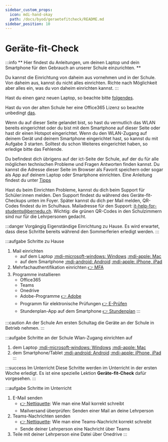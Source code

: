 ```yaml
---
sidebar_custom_props:
  icon: mdi-hand-okay
  path: /docs/byod/geraetefitcheck/README.md
sidebar_position: 10
---
```


# Geräte-fit-Check

:::info
** Hier findest du Anleitungen, um deinen Laptop und dein Smartphone für den Gebrauch an unserer Schule einzurichten. **

Du kannst die Einrichtung von daheim aus vornehmen und in der Schule. Von daheim aus, kannst du nicht alles einrichten. Richte nach Möglichkeit aber alles ein, was du von daheim einrichten kannst.
:::

Hast du einen ganz neuen Laptop, so beachte bitte [folgendes](../neues-geraet).

Hast du von der alten Schule her eine Office365 Lizenz so beachte unbedingt [das](../installationsprobleme/).

Wenn du auf dieser Seite gelandet bist, so hast du vermutlich das WLAN bereits eingerichtet oder du bist mit dem Smartphone auf dieser Seite oder hast dir einen Hotspot eingerichtet.
Wenn du den WLAN-Zugang auf deinem Gerät und deinem Smartphone eingerichtet hast, so kannst du mit Aufgabe 3 starten. Solltest du schon Weiteres eingerichtet haben, so erledige bitte das Fehlende.

Du befindest dich übrigens auf der ict-Seite der Schule, auf der du für alle möglichen technischen Probleme und Fragen Antworten finden kannst. Du kannst die Adresse dieser Seite im Browser als Favorit speichern oder sogar als App auf deinem Laptop oder Smartphone einrichten. Eine Anleitung findest du unter [Tipps](../tipps/)

Hast du beim Einrichten Probleme, kannst du dich beim Support für Schüler:innen melden. Den Support findest du während des Geräte-fit-Checkups unten im Foyer. Später kannst du dich per Mail melden, QR-Codes findest du im Schulhaus. Mailadresse für den Support: [it-help-for-students@bernedu.ch](mailto:it-help-for-students@bernedu.ch). Wichtig: die grünen QR-Codes in den Schulzimmern sind nur für die Lehrpersonen gedacht.

<Tabs>
<TabItem value="home" label="1. Vorgängig" default>

:::danger Vorgängig
Eigenständige Einrichtung zu Hause. Es wird erwartet, dass diese Schritte bereits während den Sommerferien erledigt werden.
:::

:::aufgabe Schritte zu Hause

1. Mail einrichten
   - auf dem Laptop [ :mdi-microsoft-windows: Windows](../windows/e-mail) [:mdi-apple: Mac](../macos/e-mail)
   - auf dem Smartphone [:mdi-android: Android](../android/e-mail) [:mdi-apple: iPhone, iPad](../ios/e-mail)
2. Mehrfachauthentifikation einrichten [👉 MFA](../mfa/)
3. Programme installieren
   - Office365
   - Teams
   - Onedrive 
   - Adobe-Programme [👉 Adobe](../../anderesoftware/adobe)
   - Programm für elektronische Prüfungen [👉 E-Prüfen](../../infra/digitales%20prüfen)
   - Stundenplan-App auf dem Smartphone [👉 Stundenplan](../stundenplan/)
:::

</TabItem>
<TabItem value="school" label="2. Am ersten Schultag">

:::caution An der Schule
Am ersten Schultag die Geräte an der Schule in Betrieb nehmen.
:::

:::aufgabe Schritte an der Schule
Wlan-Zugang einrichten auf
 1. dem Laptop [:mdi-microsoft-windows: Windows](../windows/wlan) [:mdi-apple: Mac](../macos/wlan/)
 2. dem Smartphone/Tablet  [:mdi-android: Android](../android/wlan/) [:mdi-apple: iPhone, iPad](../ios/wlan/)
:::

</TabItem>
<TabItem value="geräte-fit-check" label="3. Geräte-Fit-Check">

:::success Im Unterricht
Diese Schritte werden im Unterricht in der ersten Woche erledigt. Es ist eine spezielle Lektion __Geräte-fit-Check__ dafür vorgesehen.
:::

:::aufgabe Schritte im Unterricht
1. E-Mail senden
   - [👉 Nettiquette](../../infra/email/netiquette): Wie man eine Mail korrekt schreibt
   - Mailversand überprüfen: Senden einer Mail an deine Lehrperson
2. Teams-Nachrichten senden
   - [👉 Nettiquette](../../infra/email/netiquette): Wie man eine Teams-Nachricht korrekt schreibt
   - Sende deiner Lehrperson eine Nachricht über Teams
3. Teile mit deiner Lehrperson eine Datei über Onedrive
:::

</TabItem>
</Tabs>
